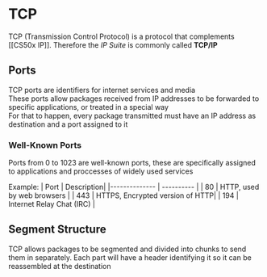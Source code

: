 # TCP
TCP (Transmission Control Protocol) is a protocol that complements [[CS50x IP]]. Therefore the *IP Suite* is commonly called **TCP/IP**


## Ports
TCP ports are identifiers for internet services and media  
These ports allow packages received from IP addresses to be forwarded to specific applications, or treated in a special way  
For that to happen, every package transmitted must have an IP address as destination and a port assigned to it

### Well-Known Ports
Ports from 0 to 1023 are well-known ports, these are specifically assigned to applications and proccesses of widely used services

Example:
|     Port      | Description| 
|-------------- | ---------- | 
| 80            | HTTP, used by web browsers      |
| 443           | HTTPS, Encrypted version of HTTP|
| 194           | Internet Relay Chat (IRC)       |

## Segment Structure
TCP allows packages to be segmented and divided into chunks to send them in separately. Each part will have a header identifying it so it can be reassembled at the destination
